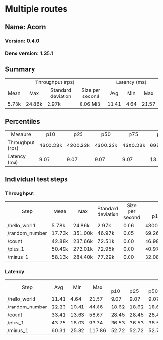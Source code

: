 # Multiple routes
## Name: Acorn 

### Version: 0.4.0
### Deno version: 1.35.1

## Summary
<table>
<tr>
    <td align="center" colspan="4">Throughput (rps)</td>
    <td align="center" colspan="3">Latency (ms)</td>
</tr>
<tr>
    <td align="center">Mean</td>
    <td align="center">Max</td>
    <td align="center">Standard deviation</td>
    <td align="center">Size per second</td>
    <td align="center">Avg</td>
    <td align="center">Min</td>
    <td align="center">Max</td>
</tr>
<tr>
    <td>5.78k</td>
    <td>24.86k</td>
    <td>2.97k</td>
    <td>0.06 MiB</td>
    <td>11.41</td>
    <td>4.64</td>
    <td>21.57</td>
</tr>
</table>

## Percentiles

<table>
<tr>
  <td align="center">Mesaure</td>
  <td align="center">p10</td>
  <td align="center">p25</td>
  <td align="center">p50</td>
  <td align="center">p75</td>
  <td align="center">p90</td>
  <td align="center">p95</td>
  <td align="center">p99</td>
</tr>
<tr>
  <td>Throughput (rps)</td>
  <td>4300.23k</td>
  <td>4300.23k</td>
  <td>4300.23k</td>
  <td>4300.23k</td>
  <td>6955.41k</td>
  <td>10371.07k</td>
  <td>17336.08k</td>
</tr>
<tr>
  <td>Latency (ms)</td>
  <td>9.07</td>
  <td>9.07</td>
  <td>9.07</td>
  <td>9.07</td>
  <td>13.86</td>
  <td>14.94</td>
  <td>18.07</td>
</tr>
</table>

## Individual test steps

### Throughput

<table>
<tr>
  <td align="center" rowspan="2">Step</td>
  <td align="center" rowspan="2">Mean</td>
  <td align="center" rowspan="2">Max</td>
  <td align="center" rowspan="2">Standard deviation</td>
  <td align="center" rowspan="2">Size per second</td>
  <td align="center" colspan="7">Percentiles</td>
</tr>
<tr>
  <!-- still Step -->
  <!-- still Mean -->
  <!-- still Max -->
  <!-- still Standard deviation -->
  <!-- still Size per second -->
  <td align="center">p10</td>
  <td align="center">p25</td>
  <td align="center">p50</td>
  <td align="center">p75</td>
  <td align="center">p90</td>
  <td align="center">p95</td>
  <td align="center">p99</td>
</tr>
<tr>
  <td>/hello_world</td>
  <td>5.78k</td>
  <td>24.86k</td>
  <td>2.97k</td>
  <td>0.06</td>
  <td>4300.23k</td>
  <td>4300.23k</td>
  <td>4300.23k</td>
  <td>4300.23k</td>
  <td>6955.41k</td>
  <td>10371.07k</td>
  <td>17336.08k</td>
</tr><tr>
  <td>/random_number</td>
  <td>17.73k</td>
  <td>351.00k</td>
  <td>46.97k</td>
  <td>0.05</td>
  <td>69.26k</td>
  <td>69.26k</td>
  <td>69.26k</td>
  <td>69.26k</td>
  <td>28614.02k</td>
  <td>168502.77k</td>
  <td>199647.68k</td>
</tr><tr>
  <td>/count</td>
  <td>42.88k</td>
  <td>237.66k</td>
  <td>72.51k</td>
  <td>0.00</td>
  <td>46.98k</td>
  <td>46.98k</td>
  <td>46.98k</td>
  <td>46.98k</td>
  <td>174138.21k</td>
  <td>190758.32k</td>
  <td>212255.76k</td>
</tr><tr>
  <td>/plus_1</td>
  <td>50.49k</td>
  <td>272.01k</td>
  <td>72.95k</td>
  <td>0.00</td>
  <td>40.97k</td>
  <td>40.97k</td>
  <td>40.97k</td>
  <td>40.97k</td>
  <td>170277.73k</td>
  <td>188943.05k</td>
  <td>216961.69k</td>
</tr><tr>
  <td>/minus_1</td>
  <td>58.13k</td>
  <td>284.40k</td>
  <td>77.29k</td>
  <td>0.00</td>
  <td>32.08k</td>
  <td>32.08k</td>
  <td>32.08k</td>
  <td>32.08k</td>
  <td>174986.29k</td>
  <td>194978.72k</td>
  <td>224323.38k</td>
</tr></table>

### Latency

<table>
<tr>
  <td align="center" rowspan="2">Step</td>
  <td align="center" rowspan="2">Avg</td>
  <td align="center" rowspan="2">Min</td>
  <td align="center" rowspan="2">Max</td>
  <td align="center" colspan="7">Percentiles</td>
</tr>
<tr>
  <!-- still Avg -->
  <!-- still Min -->
  <!-- still Max -->
  <td>p10</td>
  <td>p25</td>
  <td>p50</td>
  <td>p75</td>
  <td>p90</td>
  <td>p95</td>
  <td>p99</td>
</tr>
<tr>
  <td>/hello_world</td>
  <td>11.41</td>
  <td>4.64</td>
  <td>21.57</td>
  <td>9.07</td>
  <td>9.07</td>
  <td>9.07</td>
  <td>9.07</td>
  <td>13.86</td>
  <td>14.94</td>
  <td>18.07</td>
</tr><tr>
  <td>/random_number</td>
  <td>22.23</td>
  <td>10.41</td>
  <td>44.86</td>
  <td>18.62</td>
  <td>18.62</td>
  <td>18.62</td>
  <td>18.62</td>
  <td>25.01</td>
  <td>30.49</td>
  <td>35.51</td>
</tr><tr>
  <td>/count</td>
  <td>33.41</td>
  <td>13.63</td>
  <td>58.67</td>
  <td>28.45</td>
  <td>28.45</td>
  <td>28.45</td>
  <td>28.45</td>
  <td>36.78</td>
  <td>46.32</td>
  <td>53.02</td>
</tr><tr>
  <td>/plus_1</td>
  <td>43.75</td>
  <td>18.03</td>
  <td>93.34</td>
  <td>36.53</td>
  <td>36.53</td>
  <td>36.53</td>
  <td>36.53</td>
  <td>49.55</td>
  <td>55.53</td>
  <td>70.58</td>
</tr><tr>
  <td>/minus_1</td>
  <td>60.31</td>
  <td>25.82</td>
  <td>117.86</td>
  <td>52.72</td>
  <td>52.72</td>
  <td>52.72</td>
  <td>52.72</td>
  <td>64.01</td>
  <td>72.98</td>
  <td>98.55</td>
</tr></table>
